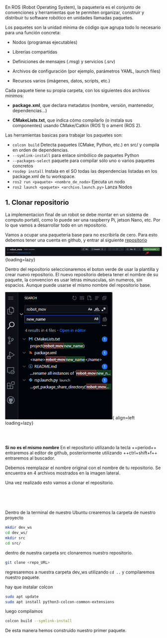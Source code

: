 
En ROS (Robot Operating System), la paquetería es el conjunto de convenciones y herramientas que te permiten organizar, construir y distribuir tu software robótico en unidades llamadas paquetes.

Los paquetes son la unidad mínima de código que agrupa todo lo necesario para una función concreta:

- Nodos (programas ejecutables)

- Librerías compartidas

- Definiciones de mensajes (.msg) y servicios (.srv)

- Archivos de configuración (por ejemplo, parámetros YAML, launch files)

- Recursos varios (imágenes, datos, scripts, etc.)

Cada paquete tiene su propia carpeta, con los siguientes dos archivos minimos:

- **package.xml**, que declara metadatos (nombre, versión, mantenedor, dependencias…)

- **CMakeLists.txt**, que indica cómo compilarlo (o instala sus componentes) usando CMake/Catkin (ROS 1) o ament (ROS 2).

Las herramientas basicas para trabajar los paquetes son:

- `colcon build` Detecta paquetes (CMake, Python, etc.) en src/ y compila en orden de dependencias.
- `--symlink-install` para enlace simbólico de paquetes Python
- `--packages-select` paquete para compilar sólo uno o varios paquetes concretos
- `rosdep install` Instala en el SO todas las dependencias listadas en los package.xml de tu workspace.
- `ros2 run <paquete> <nombre_de_nodo>` Ejecuta un nodo
- `ros2 launch <paquete> <archivo.launch.py>` Lanza Nodos



## 1. Clonar repositorio

La implementacion final de un robot se debe montar en un sistema de computo portatil, como lo puede ser una raspberry Pi, jetson Nano, etc. Por lo que vamos a desarrollar todo en un repositorio.

Vamos a ocupar una paqueteria base para no escribirla de cero. Para esto debemos tener una cuenta en github, y entrar al siguiente [repositorio](https://github.com/Gulden8ag/robot_mov)

![Template Github](../../images/template-copying-github.png){loading=lazy}

Dentro del repositorio seleccionaremos el boton verde de usar la plantilla y crear nuevo repositorio. El nuevo repositorio debera tener el nombre de su paquete, la convencion es usar letras minusculas, sin numeros, sin espacios. Aunque puede usarse el mismo nombre del repositorio base.

![Template Github](../../images/github_name_search.png){ align=left loading=lazy} 

<br>
<br>

**Si no es el mismo nombre** En el repositorio utilizando la tecla ++period++ entraremos al editor de github, posteriormente utilizando ++ctrl+shift+f++ entraremos al buscador. 

Debemos reemplazar el nombre original con el nombre de tu repositorio. Se encuentra en 4 archivos mostrados en la imagen lateral.

Una vez realizado esto vamos a clonar el repositorio.


<br>
<br>
<br>

Dentro de la terminal de nuestro Ubuntu crearemos la carpeta de nuestro proyecto

```bash
mkdir dev_ws
cd dev_ws/
mkdir src
cd src/
```
dentro de nuestra carpeta src clonaremos nuestro repositorio.

```bash
git clone <repo_URL>
```
regresaremos a nuestra carpeta dev_ws utilizando `cd ..` y compilaremos nuestro paquete.

hay que instalar colcon
```bash
sudo apt update
sudo apt install python3-colcon-common-extensions

```
luego compilamos
```bash
colcon build --symlink-install
```

De esta manera hemos construido nuestro primer paquete.

